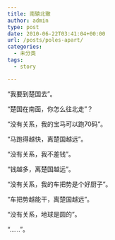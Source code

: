 ```yaml
---
title: 南辕北辙
author: admin
type: post
date: 2010-06-22T03:41:04+00:00
url: /posts/poles-apart/
categories:
  - 未分类
tags:
  - story

---
```

“我要到楚国去”。

“楚国在南面，你怎么往北走”？
  
“没有关系，我的宝马可以跑70码”。

“马跑得越快，离楚国越远”。
  
“没有关系，我不差钱”。

“钱越多，离楚国越远”。
  
“没有关系，我的车把势是个好厨子”。

“车把势越能干，离楚国越远”。
  
“没有关系，地球是圆的”。

“……”。